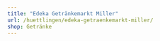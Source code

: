 ```yaml
---
title: "Edeka Getränkemarkt Miller"
url: /huettlingen/edeka-getraenkemarkt-miller/
shop: Getränke
---
```

